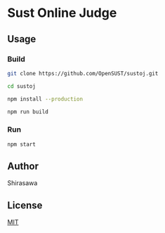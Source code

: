 # Sust Online Judge

## Usage

### Build

```bash
git clone https://github.com/OpenSUST/sustoj.git

cd sustoj

npm install --production

npm run build
```

### Run

```bash
npm start
```

## Author

Shirasawa

## License

[MIT](./LICENSE)
